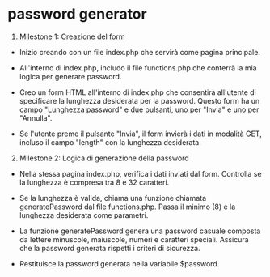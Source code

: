 # password generator

1) Milestone 1: Creazione del form

  - Inizio creando con un file index.php che servirà come pagina principale.

  - All'interno di index.php, includo il file functions.php che conterrà la mia logica per generare password.

  - Creo un form HTML all'interno di index.php che consentirà all'utente di specificare la lunghezza desiderata per la password. Questo form ha un campo "Lunghezza password" e due pulsanti, uno per "Invia" e uno per "Annulla".
  
  - Se l'utente preme il pulsante "Invia", il form invierà i dati in modalità GET, incluso il campo "length" con la lunghezza desiderata.


  
2) Milestone 2: Logica di generazione della password

  - Nella stessa pagina index.php, verifica i dati inviati dal form. Controlla se la lunghezza è compresa tra 8 e 32 caratteri.

  - Se la lunghezza è valida, chiama una funzione chiamata generatePassword dal file functions.php. Passa il minimo (8) e la lunghezza desiderata come parametri.

  - La funzione generatePassword genera una password casuale composta da lettere minuscole, maiuscole, numeri e caratteri speciali. Assicura che la password generata rispetti i criteri di sicurezza.

  - Restituisce la password generata nella variabile $password.